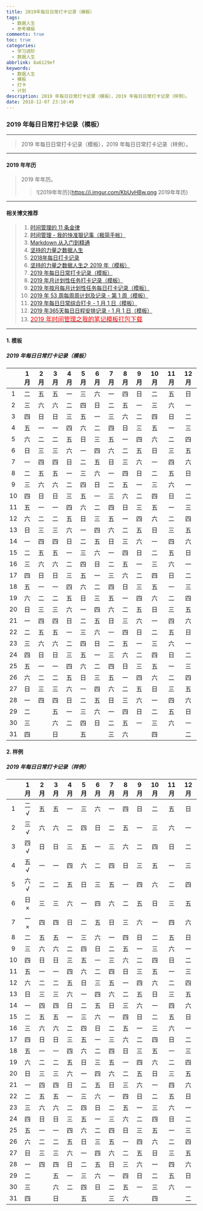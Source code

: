 ```yaml
---
title: 2019年每日日常打卡记录（模板）
tags:
  - 数据人生
  - 参考模板
comments: true
toc: true
categories:
  - 学习进阶
  - 数据人生
abbrlink: 8a6129ef
keywords:
  - 数据人生
  - 模板
  - 打卡
  - 计划
description: 2019 年每日日常打卡记录（模板），2019 年每日日常打卡记录（样例）。
date: 2018-12-07 23:10:49
---
```

<script type="text/javascript" src="/js/src/bai.js"></script>

### 2019 年每日日常打卡记录（模板）
---
> 2019 年每日日常打卡记录（模板），2019 年每日日常打卡记录（样例）。
---

#### 2019 年年历
> 2019 年年历。
>
>> ![2019年年历](https://i.imgur.com/KbUvHBw.png 2019年年历)
---

#### 相关博文推荐
> 1. [时间管理的 11 条金律](/archives/2717eb9f.html)
> 2. [时间管理 - 我的快准狠记事（极简手帐）](/archives/8d07f8dd.html)
> 3. [Markdown 从入门到精通](/archives/e0c74487.html)
> 4. [坚持的力量之数据人生](/archives/e7fc0233.html)
> 5. [2018年每日打卡记录](/archives/35b1e314.html)
> 6. [坚持的力量之数据人生之 2019 年（模板）](/archives/efe89dd1.html)
> 7. [2019 年每日日常打卡记录（模板）](/archives/8a6129ef.html)
> 8. [2019 年月计划性任务打卡记录（模板）](/archives/58e9ac7f.html)
> 9. [2019 年按月每月计划性任务每日打卡记录（模板）](/archives/1e1254ed.html)
> 10. [2019 年 53 周每周周计划及记录 - 第 1 周（模板）](/archives/ac857cd2.html)
> 11. [2019 年每日日常综合打卡 - 1 月 1 日（模板）](/archives/d8d2e4f6.html)
> 12. [2019 年365天每日日程安排记录 - 1 月 1 日（模板）](/archives/d62d8325.html)
> 13. [<font color="red" size=3>2019 年时间管理之我的笔记模板打包下载</font>](/archives/15582198.html)
---

#### 1. 模板

##### 2019 年每日日常打卡记录（模板）

|    | 1月| 2月| 3月| 4月| 5月| 6月| 7月| 8月| 9月|10月|11月|12月|
|:--:|:--:|:--:|:--:|:--:|:--:|:--:|:--:|:--:|:--:|:--:|:--:|:--:|
|  1 |二  |五  |五  |一  |三  |六  |一  |四  |日  |二  |五  |日  |
|  2 |三  |六  |六  |二  |四  |日  |二  |五  |一  |三  |六  |一  |
|  3 |四  |日  |日  |三  |五  |一  |三  |六  |二  |四  |日  |二  |
|  4 |五  |一  |一  |四  |六  |二  |四  |日  |三  |五  |一  |三  |
|  5 |六  |二  |二  |五  |日  |三  |五  |一  |四  |六  |二  |四  |
|  6 |日  |三  |三  |六  |一  |四  |六  |二  |五  |日  |三  |五  |
|  7 |一  |四  |四  |日  |二  |五  |日  |三  |六  |一  |四  |六  |
|  8 |二  |五  |五  |一  |三  |六  |一  |四  |日  |二  |五  |日  |
|  9 |三  |六  |六  |二  |四  |日  |二  |五  |一  |三  |六  |一  |
| 10 |四  |日  |日  |三  |五  |一  |三  |六  |二  |四  |日  |二  |
| 11 |五  |一  |一  |四  |六  |二  |四  |日  |三  |五  |一  |三  |
| 12 |六  |二  |二  |五  |日  |三  |五  |一  |四  |六  |二  |四  |
| 13 |日  |三  |三  |六  |一  |四  |六  |二  |五  |日  |三  |五  |
| 14 |一  |四  |四  |日  |二  |五  |日  |三  |六  |一  |四  |六  |
| 15 |二  |五  |五  |一  |三  |六  |一  |四  |日  |二  |五  |日  |
| 16 |三  |六  |六  |二  |四  |日  |二  |五  |一  |三  |六  |一  |
| 17 |四  |日  |日  |三  |五  |一  |三  |六  |二  |四  |日  |二  |
| 18 |五  |一  |一  |四  |六  |二  |四  |日  |三  |五  |一  |三  |
| 19 |六  |二  |二  |五  |日  |三  |五  |一  |四  |六  |二  |四  |
| 20 |日  |三  |三  |六  |一  |四  |六  |二  |五  |日  |三  |五  |
| 21 |一  |四  |四  |日  |二  |五  |日  |三  |六  |一  |四  |六  |
| 22 |二  |五  |五  |一  |三  |六  |一  |四  |日  |二  |五  |日  |
| 23 |三  |六  |六  |二  |四  |日  |二  |五  |一  |三  |六  |一  |
| 24 |四  |日  |日  |三  |五  |一  |三  |六  |二  |四  |日  |二  |
| 25 |五  |一  |一  |四  |六  |二  |四  |日  |三  |五  |一  |三  |
| 26 |六  |二  |二  |五  |日  |三  |五  |一  |四  |六  |二  |四  |
| 27 |日  |三  |三  |六  |一  |四  |六  |二  |五  |日  |三  |五  |
| 28 |一  |四  |四  |日  |二  |五  |日  |三  |六  |一  |四  |六  |
| 29 |二  |    |五  |一  |三  |六  |一  |四  |日  |二  |五  |日  |
| 30 |三  |    |六  |二  |四  |日  |二  |五  |一  |三  |六  |一  |
| 31 |四  |    |日  |    |五  |    |三  |六  |    |四  |    |二  |

#### 2. 样例

##### 2019 年每日日常打卡记录（样例）

|    | 1月| 2月| 3月| 4月| 5月| 6月| 7月| 8月| 9月|10月|11月|12月|
|:--:|:--:|:--:|:--:|:--:|:--:|:--:|:--:|:--:|:--:|:--:|:--:|:--:|
|  1 |二 √|五  |五  |一  |三  |六  |一  |四  |日  |二  |五  |日  |
|  2 |三 √|六  |六  |二  |四  |日  |二  |五  |一  |三  |六  |一  |
|  3 |四 √|日  |日  |三  |五  |一  |三  |六  |二  |四  |日  |二  |
|  4 |五 √|一  |一  |四  |六  |二  |四  |日  |三  |五  |一  |三  |
|  5 |六 √|二  |二  |五  |日  |三  |五  |一  |四  |六  |二  |四  |
|  6 |日 ×|三  |三  |六  |一  |四  |六  |二  |五  |日  |三  |五  |
|  7 |一 ×|四  |四  |日  |二  |五  |日  |三  |六  |一  |四  |六  |
|  8 |二  |五  |五  |一  |三  |六  |一  |四  |日  |二  |五  |日  |
|  9 |三  |六  |六  |二  |四  |日  |二  |五  |一  |三  |六  |一  |
| 10 |四  |日  |日  |三  |五  |一  |三  |六  |二  |四  |日  |二  |
| 11 |五  |一  |一  |四  |六  |二  |四  |日  |三  |五  |一  |三  |
| 12 |六  |二  |二  |五  |日  |三  |五  |一  |四  |六  |二  |四  |
| 13 |日  |三  |三  |六  |一  |四  |六  |二  |五  |日  |三  |五  |
| 14 |一  |四  |四  |日  |二  |五  |日  |三  |六  |一  |四  |六  |
| 15 |二  |五  |五  |一  |三  |六  |一  |四  |日  |二  |五  |日  |
| 16 |三  |六  |六  |二  |四  |日  |二  |五  |一  |三  |六  |一  |
| 17 |四  |日  |日  |三  |五  |一  |三  |六  |二  |四  |日  |二  |
| 18 |五  |一  |一  |四  |六  |二  |四  |日  |三  |五  |一  |三  |
| 19 |六  |二  |二  |五  |日  |三  |五  |一  |四  |六  |二  |四  |
| 20 |日  |三  |三  |六  |一  |四  |六  |二  |五  |日  |三  |五  |
| 21 |一  |四  |四  |日  |二  |五  |日  |三  |六  |一  |四  |六  |
| 22 |二  |五  |五  |一  |三  |六  |一  |四  |日  |二  |五  |日  |
| 23 |三  |六  |六  |二  |四  |日  |二  |五  |一  |三  |六  |一  |
| 24 |四  |日  |日  |三  |五  |一  |三  |六  |二  |四  |日  |二  |
| 25 |五  |一  |一  |四  |六  |二  |四  |日  |三  |五  |一  |三  |
| 26 |六  |二  |二  |五  |日  |三  |五  |一  |四  |六  |二  |四  |
| 27 |日  |三  |三  |六  |一  |四  |六  |二  |五  |日  |三  |五  |
| 28 |一  |四  |四  |日  |二  |五  |日  |三  |六  |一  |四  |六  |
| 29 |二  |    |五  |一  |三  |六  |一  |四  |日  |二  |五  |日  |
| 30 |三  |    |六  |二  |四  |日  |二  |五  |一  |三  |六  |一  |
| 31 |四  |    |日  |    |五  |    |三  |六  |    |四  |    |二  |
